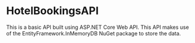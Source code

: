 # HotelBookingsAPI

This is a basic API built using ASP.NET Core Web API. This API makes use of the EntityFramework.InMemoryDB NuGet package to store the data.
